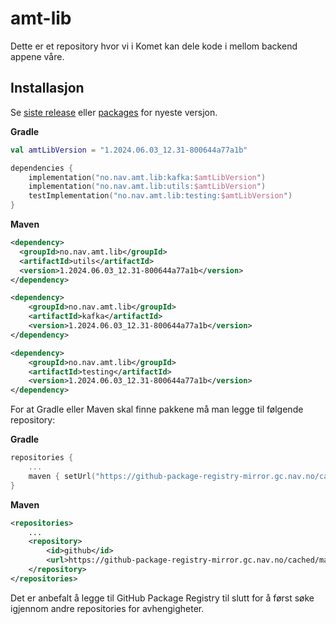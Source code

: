 # amt-lib

Dette er et repository hvor vi i Komet kan dele kode i mellom backend appene våre.

## Installasjon
Se [siste release](https://github.com/navikt/amt-lib/releases) eller [packages](https://github.com/orgs/navikt/packages?repo_name=amt-lib) for nyeste versjon.

**Gradle**
```kotlin
val amtLibVersion = "1.2024.06.03_12.31-800644a77a1b"

dependencies {
    implementation("no.nav.amt.lib:kafka:$amtLibVersion")
    implementation("no.nav.amt.lib:utils:$amtLibVersion")
    testImplementation("no.nav.amt.lib:testing:$amtLibVersion")
}
```

**Maven**
```xml
<dependency>
  <groupId>no.nav.amt.lib</groupId>
  <artifactId>utils</artifactId>
  <version>1.2024.06.03_12.31-800644a77a1b</version>
</dependency>

<dependency>
    <groupId>no.nav.amt.lib</groupId>
    <artifactId>kafka</artifactId>
    <version>1.2024.06.03_12.31-800644a77a1b</version>
</dependency>

<dependency>
    <groupId>no.nav.amt.lib</groupId>
    <artifactId>testing</artifactId>
    <version>1.2024.06.03_12.31-800644a77a1b</version>
</dependency>
```
For at Gradle eller Maven skal finne pakkene må man legge til følgende repository:

**Gradle**
```kotlin
repositories {
    ...
    maven { setUrl("https://github-package-registry-mirror.gc.nav.no/cached/maven-release") }
}
```

**Maven**
```xml
<repositories>
    ...
    <repository>
        <id>github</id>
        <url>https://github-package-registry-mirror.gc.nav.no/cached/maven-release</url>
    </repository>
</repositories>
```

Det er anbefalt å legge til GitHub Package Registry til slutt for å først søke igjennom andre repositories for avhengigheter.
